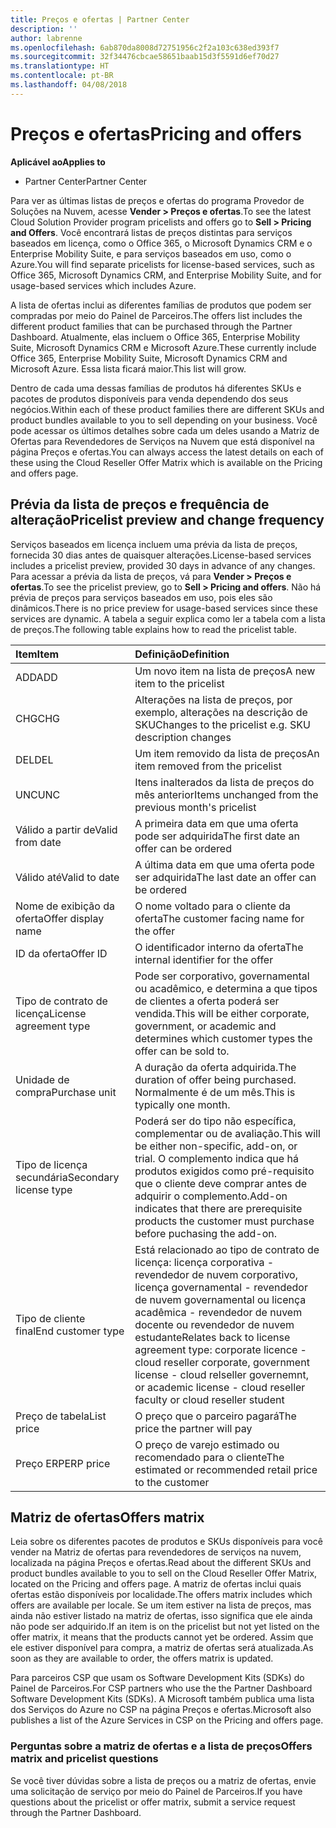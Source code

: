 ```yaml
---
title: Preços e ofertas | Partner Center
description: ''
author: labrenne
ms.openlocfilehash: 6ab870da8008d72751956c2f2a103c638ed393f7
ms.sourcegitcommit: 32f34476cbcae58651baab15d3f5591d6ef70d27
ms.translationtype: HT
ms.contentlocale: pt-BR
ms.lasthandoff: 04/08/2018
---
```

# <a name="pricing-and-offers"></a><span data-ttu-id="18f66-102">Preços e ofertas</span><span class="sxs-lookup"><span data-stu-id="18f66-102">Pricing and offers</span></span>

**<span data-ttu-id="18f66-103">Aplicável ao</span><span class="sxs-lookup"><span data-stu-id="18f66-103">Applies to</span></span>**

-  <span data-ttu-id="18f66-104">Partner Center</span><span class="sxs-lookup"><span data-stu-id="18f66-104">Partner Center</span></span>

<span data-ttu-id="18f66-105">Para ver as últimas listas de preços e ofertas do programa Provedor de Soluções na Nuvem, acesse **Vender > Preços e ofertas**.</span><span class="sxs-lookup"><span data-stu-id="18f66-105">To see the latest Cloud Solution Provider program pricelists and offers go to **Sell > Pricing and Offers**.</span></span> <span data-ttu-id="18f66-106">Você encontrará listas de preços distintas para serviços baseados em licença, como o Office 365, o Microsoft Dynamics CRM e o Enterprise Mobility Suite, e para serviços baseados em uso, como o Azure.</span><span class="sxs-lookup"><span data-stu-id="18f66-106">You will find separate pricelists for license-based services, such as Office 365, Microsoft Dynamics CRM, and Enterprise Mobility Suite, and for usage-based services which includes Azure.</span></span> 

<span data-ttu-id="18f66-107">A lista de ofertas inclui as diferentes famílias de produtos que podem ser compradas por meio do Painel de Parceiros.</span><span class="sxs-lookup"><span data-stu-id="18f66-107">The offers list includes the different product families that can be purchased through the Partner Dashboard.</span></span> <span data-ttu-id="18f66-108">Atualmente, elas incluem o Office 365, Enterprise Mobility Suite, Microsoft Dynamics CRM e Microsoft Azure.</span><span class="sxs-lookup"><span data-stu-id="18f66-108">These currently include Office 365, Enterprise Mobility Suite, Microsoft Dynamics CRM and Microsoft Azure.</span></span> <span data-ttu-id="18f66-109">Essa lista ficará maior.</span><span class="sxs-lookup"><span data-stu-id="18f66-109">This list will grow.</span></span>

<span data-ttu-id="18f66-110">Dentro de cada uma dessas famílias de produtos há diferentes SKUs e pacotes de produtos disponíveis para venda dependendo dos seus negócios.</span><span class="sxs-lookup"><span data-stu-id="18f66-110">Within each of these product families there are different SKUs and product bundles available to you to sell depending on your business.</span></span> <span data-ttu-id="18f66-111">Você pode acessar os últimos detalhes sobre cada um deles usando a Matriz de Ofertas para Revendedores de Serviços na Nuvem que está disponível na página Preços e ofertas.</span><span class="sxs-lookup"><span data-stu-id="18f66-111">You can always access the latest details on each of these using the Cloud Reseller Offer Matrix which is available on the Pricing and offers page.</span></span>

## <a name="pricelist-preview-and-change-frequency"></a><span data-ttu-id="18f66-112">Prévia da lista de preços e frequência de alteração</span><span class="sxs-lookup"><span data-stu-id="18f66-112">Pricelist preview and change frequency</span></span> 

<span data-ttu-id="18f66-113">Serviços baseados em licença incluem uma prévia da lista de preços, fornecida 30 dias antes de quaisquer alterações.</span><span class="sxs-lookup"><span data-stu-id="18f66-113">License-based services includes a pricelist preview, provided 30 days in advance of any changes.</span></span> <span data-ttu-id="18f66-114">Para acessar a prévia da lista de preços, vá para **Vender > Preços e ofertas**.</span><span class="sxs-lookup"><span data-stu-id="18f66-114">To see the pricelist preview, go to **Sell > Pricing and offers**.</span></span> <span data-ttu-id="18f66-115">Não há prévia de preços para serviços baseados em uso, pois eles são dinâmicos.</span><span class="sxs-lookup"><span data-stu-id="18f66-115">There is no price preview for usage-based services since these services are dynamic.</span></span> <span data-ttu-id="18f66-116">A tabela a seguir explica como ler a tabela com a lista de preços.</span><span class="sxs-lookup"><span data-stu-id="18f66-116">The following table explains how to read the pricelist table.</span></span>

|**<span data-ttu-id="18f66-117">Item</span><span class="sxs-lookup"><span data-stu-id="18f66-117">Item</span></span>**        |**<span data-ttu-id="18f66-118">Definição</span><span class="sxs-lookup"><span data-stu-id="18f66-118">Definition</span></span>**      |
|:-----------   |:-----------   |
|<span data-ttu-id="18f66-119">ADD</span><span class="sxs-lookup"><span data-stu-id="18f66-119">ADD</span></span>   |<span data-ttu-id="18f66-120">Um novo item na lista de preços</span><span class="sxs-lookup"><span data-stu-id="18f66-120">A new item to the pricelist</span></span>|
|<span data-ttu-id="18f66-121">CHG</span><span class="sxs-lookup"><span data-stu-id="18f66-121">CHG</span></span>   |<span data-ttu-id="18f66-122">Alterações na lista de preços, por exemplo, alterações na descrição de SKU</span><span class="sxs-lookup"><span data-stu-id="18f66-122">Changes to the pricelist e.g. SKU description changes</span></span>|
|<span data-ttu-id="18f66-123">DEL</span><span class="sxs-lookup"><span data-stu-id="18f66-123">DEL</span></span>   |<span data-ttu-id="18f66-124">Um item removido da lista de preços</span><span class="sxs-lookup"><span data-stu-id="18f66-124">An item removed from the pricelist</span></span>|
|<span data-ttu-id="18f66-125">UNC</span><span class="sxs-lookup"><span data-stu-id="18f66-125">UNC</span></span>   |<span data-ttu-id="18f66-126">Itens inalterados da lista de preços do mês anterior</span><span class="sxs-lookup"><span data-stu-id="18f66-126">Items unchanged from the previous month's pricelist</span></span>   |
|<span data-ttu-id="18f66-127">Válido a partir de</span><span class="sxs-lookup"><span data-stu-id="18f66-127">Valid from date</span></span>   |<span data-ttu-id="18f66-128">A primeira data em que uma oferta pode ser adquirida</span><span class="sxs-lookup"><span data-stu-id="18f66-128">The first date an offer can be ordered</span></span>    |
|<span data-ttu-id="18f66-129">Válido até</span><span class="sxs-lookup"><span data-stu-id="18f66-129">Valid to date</span></span>   |<span data-ttu-id="18f66-130">A última data em que uma oferta pode ser adquirida</span><span class="sxs-lookup"><span data-stu-id="18f66-130">The last date an offer can be ordered</span></span>   |
|<span data-ttu-id="18f66-131">Nome de exibição da oferta</span><span class="sxs-lookup"><span data-stu-id="18f66-131">Offer display name</span></span>   |<span data-ttu-id="18f66-132">O nome voltado para o cliente da oferta</span><span class="sxs-lookup"><span data-stu-id="18f66-132">The customer facing name for the offer</span></span>   |
|<span data-ttu-id="18f66-133">ID da oferta</span><span class="sxs-lookup"><span data-stu-id="18f66-133">Offer ID</span></span>   |<span data-ttu-id="18f66-134">O identificador interno da oferta</span><span class="sxs-lookup"><span data-stu-id="18f66-134">The internal identifier for the offer</span></span>   |
|<span data-ttu-id="18f66-135">Tipo de contrato de licença</span><span class="sxs-lookup"><span data-stu-id="18f66-135">License agreement type</span></span>   |<span data-ttu-id="18f66-136">Pode ser corporativo, governamental ou acadêmico, e determina a que tipos de clientes a oferta poderá ser vendida.</span><span class="sxs-lookup"><span data-stu-id="18f66-136">This will be either corporate, government, or academic and determines which customer types the offer can be sold to.</span></span>|
|<span data-ttu-id="18f66-137">Unidade de compra</span><span class="sxs-lookup"><span data-stu-id="18f66-137">Purchase unit</span></span>   |<span data-ttu-id="18f66-138">A duração da oferta adquirida.</span><span class="sxs-lookup"><span data-stu-id="18f66-138">The duration of offer being purchased.</span></span> <span data-ttu-id="18f66-139">Normalmente é de um mês.</span><span class="sxs-lookup"><span data-stu-id="18f66-139">This is typically one month.</span></span>   |
|<span data-ttu-id="18f66-140">Tipo de licença secundária</span><span class="sxs-lookup"><span data-stu-id="18f66-140">Secondary license type</span></span>   |<span data-ttu-id="18f66-141">Poderá ser do tipo não específica, complementar ou de avaliação.</span><span class="sxs-lookup"><span data-stu-id="18f66-141">This will be either non-specific, add-on, or trial.</span></span> <span data-ttu-id="18f66-142">O complemento indica que há produtos exigidos como pré-requisito que o cliente deve comprar antes de adquirir o complemento.</span><span class="sxs-lookup"><span data-stu-id="18f66-142">Add-on indicates that there are prerequisite products the customer must purchase before puchasing the add-on.</span></span>|
|<span data-ttu-id="18f66-143">Tipo de cliente final</span><span class="sxs-lookup"><span data-stu-id="18f66-143">End customer type</span></span>   |<span data-ttu-id="18f66-144">Está relacionado ao tipo de contrato de licença: licença corporativa - revendedor de nuvem corporativo, licença governamental - revendedor de nuvem governamental ou licença acadêmica - revendedor de nuvem docente ou revendedor de nuvem estudante</span><span class="sxs-lookup"><span data-stu-id="18f66-144">Relates back to license agreement type: corporate licence - cloud reseller corporate, government license - cloud relseller governemnt, or academic license - cloud reseller faculty or cloud reseller student</span></span>   |
|<span data-ttu-id="18f66-145">Preço de tabela</span><span class="sxs-lookup"><span data-stu-id="18f66-145">List price</span></span>   |<span data-ttu-id="18f66-146">O preço que o parceiro pagará</span><span class="sxs-lookup"><span data-stu-id="18f66-146">The price the partner will pay</span></span>   |
|<span data-ttu-id="18f66-147">Preço ERP</span><span class="sxs-lookup"><span data-stu-id="18f66-147">ERP price</span></span>   |<span data-ttu-id="18f66-148">O preço de varejo estimado ou recomendado para o cliente</span><span class="sxs-lookup"><span data-stu-id="18f66-148">The estimated or recommended retail price to the customer</span></span>   |

## <a name="offers-matrix"></a><span data-ttu-id="18f66-149">Matriz de ofertas</span><span class="sxs-lookup"><span data-stu-id="18f66-149">Offers matrix</span></span>

<span data-ttu-id="18f66-150">Leia sobre os diferentes pacotes de produtos e SKUs disponíveis para você vender na Matriz de ofertas para revendedores de serviços na nuvem, localizada na página Preços e ofertas.</span><span class="sxs-lookup"><span data-stu-id="18f66-150">Read about the different SKUs and product bundles available to you to sell on the Cloud Reseller Offer Matrix, located on the Pricing and offers page.</span></span> <span data-ttu-id="18f66-151">A matriz de ofertas inclui quais ofertas estão disponíveis por localidade.</span><span class="sxs-lookup"><span data-stu-id="18f66-151">The offers matrix includes which offers are available per locale.</span></span> <span data-ttu-id="18f66-152">Se um item estiver na lista de preços, mas ainda não estiver listado na matriz de ofertas, isso significa que ele ainda não pode ser adquirido.</span><span class="sxs-lookup"><span data-stu-id="18f66-152">If an item is on the pricelist but not yet listed on the offer matrix, it means that the products cannot yet be ordered.</span></span> <span data-ttu-id="18f66-153">Assim que ele estiver disponível para compra, a matriz de ofertas será atualizada.</span><span class="sxs-lookup"><span data-stu-id="18f66-153">As soon as they are available to order, the offers matrix is updated.</span></span>

<span data-ttu-id="18f66-154">Para parceiros CSP que usam os Software Development Kits (SDKs) do Painel de Parceiros.</span><span class="sxs-lookup"><span data-stu-id="18f66-154">For CSP partners who use the the Partner Dashboard Software Development Kits (SDKs).</span></span> <span data-ttu-id="18f66-155">A Microsoft também publica uma lista dos Serviços do Azure no CSP na página Preços e ofertas.</span><span class="sxs-lookup"><span data-stu-id="18f66-155">Microsoft also publishes a list of the Azure Services in CSP on the Pricing and offers page.</span></span>

### <a name="offers-matrix-and-pricelist-questions"></a><span data-ttu-id="18f66-156">Perguntas sobre a matriz de ofertas e a lista de preços</span><span class="sxs-lookup"><span data-stu-id="18f66-156">Offers matrix and pricelist questions</span></span>

<span data-ttu-id="18f66-157">Se você tiver dúvidas sobre a lista de preços ou a matriz de ofertas, envie uma solicitação de serviço por meio do Painel de Parceiros.</span><span class="sxs-lookup"><span data-stu-id="18f66-157">If you have questions about the pricelist or offer matrix, submit a service request through the Partner Dashboard.</span></span>
